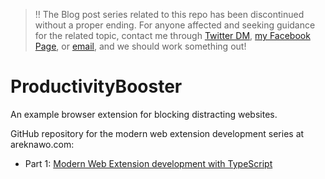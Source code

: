 > :bangbang: The Blog post series related to this repo has been discontinued without a proper ending. For anyone affected and seeking guidance for the related topic, contact me through [Twitter DM](https://twitter.com/@areknawo), [my Facebook Page](https://facebook.com/areknawoblog), or [email](mailto:areknawo@areknawo.com), and we should work something out!

# ProductivityBooster

An example browser extension for blocking distracting websites.

GitHub repository for the modern web extension development series at areknawo.com:
- Part 1: [Modern Web Extension development with TypeScript](areknawo.com/modern-web-extension-development-with-typescript/)
